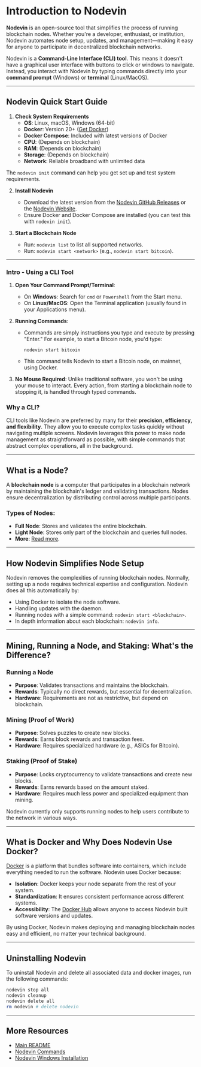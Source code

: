 # Introduction to Nodevin

**Nodevin** is an open-source tool that simplifies the process of running blockchain nodes. Whether you're a developer, enthusiast, or institution, Nodevin automates node setup, updates, and management—making it easy for anyone to participate in decentralized blockchain networks.

Nodevin is a **Command-Line Interface (CLI) tool**. This means it doesn't have a graphical user interface with buttons to click or windows to navigate. Instead, you interact with Nodevin by typing commands directly into your **command prompt** (Windows) or **terminal** (Linux/MacOS).

---

## Nodevin Quick Start Guide

1. **Check System Requirements**
   - **OS**: Linux, macOS, Windows (64-bit)
   - **Docker**: Version 20+ ([Get Docker](https://docs.docker.com/get-docker/))
   - **Docker Compose**: Included with latest versions of Docker
   - **CPU**: (Depends on blockchain)
   - **RAM**: (Depends on blockchain)
   - **Storage**: (Depends on blockchain)
   - **Network**: Reliable broadband with unlimited data

The `nodevin init` command can help you get set up and test system requirements.

2. **Install Nodevin**
   - Download the latest version from the [Nodevin GitHub Releases](https://github.com/fiftysixcrypto/nodevin/releases) or the [Nodevin Website](https://nodevin.xyz).
   - Ensure Docker and Docker Compose are installed (you can test this with `nodevin init`).

3. **Start a Blockchain Node**
   - Run: `nodevin list` to list all supported networks.
   - Run: `nodevin start <network>` (e.g., `nodevin start bitcoin`).

---

### Intro - Using a CLI Tool

1. **Open Your Command Prompt/Terminal**:
   - On **Windows**: Search for `cmd` or `Powershell` from the Start menu.
   - On **Linux/MacOS**: Open the Terminal application (usually found in your Applications menu).

2. **Running Commands**: 
   - Commands are simply instructions you type and execute by pressing "Enter." For example, to start a Bitcoin node, you'd type:
     ```
     nodevin start bitcoin
     ```
   - This command tells Nodevin to start a Bitcoin node, on mainnet, using Docker.

3. **No Mouse Required**: Unlike traditional software, you won't be using your mouse to interact. Every action, from starting a blockchain node to stopping it, is handled through typed commands.

### Why a CLI?

CLI tools like Nodevin are preferred by many for their **precision, efficiency, and flexibility**. They allow you to execute complex tasks quickly without navigating multiple screens. Nodevin leverages this power to make node management as straightforward as possible, with simple commands that abstract complex operations, all in the background.

---

## What is a Node?

A **blockchain node** is a computer that participates in a blockchain network by maintaining the blockchain's ledger and validating transactions. Nodes ensure decentralization by distributing control across multiple participants.

### Types of Nodes:
- **Full Node**: Stores and validates the entire blockchain.
- **Light Node**: Stores only part of the blockchain and queries full nodes.
- **More**: [Read more](https://getblock.io/blog/blockchain-node-types/).

---

## How Nodevin Simplifies Node Setup

Nodevin removes the complexities of running blockchain nodes. Normally, setting up a node requires technical expertise and configuration. Nodevin does all this automatically by:
- Using Docker to isolate the node software.
- Handling updates with the daemon.
- Running nodes with a simple command: `nodevin start <blockchain>`.
- In depth information about each blockchain: `nodevin info`.

---

## Mining, Running a Node, and Staking: What's the Difference?

### Running a Node
- **Purpose**: Validates transactions and maintains the blockchain.
- **Rewards**: Typically no direct rewards, but essential for decentralization.
- **Hardware**: Requirements are not as restrictive, but depend on blockchain.
  
### Mining (Proof of Work)
- **Purpose**: Solves puzzles to create new blocks.
- **Rewards**: Earns block rewards and transaction fees.
- **Hardware**: Requires specialized hardware (e.g., ASICs for Bitcoin).

### Staking (Proof of Stake)
- **Purpose**: Locks cryptocurrency to validate transactions and create new blocks.
- **Rewards**: Earns rewards based on the amount staked.
- **Hardware**: Requires much less power and specialized equipment than mining.

Nodevin currently only supports running nodes to help users contribute to the network in various ways.

---

## What is Docker and Why Does Nodevin Use Docker?

[Docker](https://docs.docker.com/get-started/) is a platform that bundles software into containers, which include everything needed to run the software. Nodevin uses Docker because:
- **Isolation**: Docker keeps your node separate from the rest of your system.
- **Standardization**: It ensures consistent performance across different systems.
- **Accessibility**: The [Docker Hub](https://hub.docker.com/u/fiftysix) allows anyone to access Nodevin built software versions and updates.

By using Docker, Nodevin makes deploying and managing blockchain nodes easy and efficient, no matter your technical background.

---

## Uninstalling Nodevin

To uninstall Nodevin and delete all associated data and docker images, run the following commands:

```sh
nodevin stop all
nodevin cleanup
nodevin delete all
rm nodevin # delete nodevin
```

---

## More Resources
- [Main README](../README.md)
- [Nodevin Commands](./cli-commands.md)
- [Nodevin Windows Installation](./windows-setup.md)
